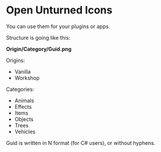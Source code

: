 # Open Unturned Icons

You can use them for your plugins or apps.

Structure is going like this:

**Origin/Category/Guid.png**

Origins:
- Vanilla
- Workshop

Categories:
- Animals
- Effects
- Items
- Objects
- Trees
- Vehicles

Guid is written in N format (for C# users), or without hyphens.
